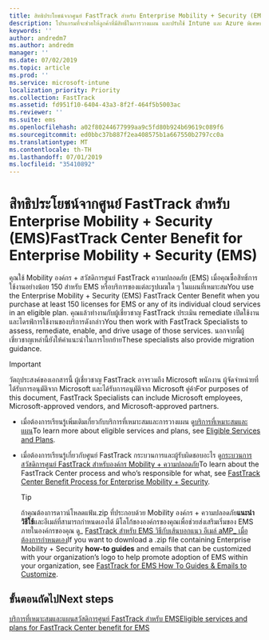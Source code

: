 ```yaml
---
title: สิทธิประโยชน์จากศูนย์ FastTrack สำหรับ Enterprise Mobility + Security (EMS)
description: โปรแกรมที่จะช่วยให้ลูกค้าที่มีสิทธิ์ในการวางแผน และปรับใช้ Intune และ Azure พิเศษของไดเรกทอรีที่ใช้งานอยู่
keywords: ''
author: andredm7
ms.author: andredm
manager: ''
ms.date: 07/02/2019
ms.topic: article
ms.prod: ''
ms.service: microsoft-intune
localization_priority: Priority
ms.collection: FastTrack
ms.assetid: fd951f10-6404-43a3-8f2f-464f5b5003ac
ms.reviewer: ''
ms.suite: ems
ms.openlocfilehash: a02f80244677999aa9c5fd80b924b69619c089f6
ms.sourcegitcommit: ed0bbc37b887f2ea408575b1a667550b2797cc0a
ms.translationtype: MT
ms.contentlocale: th-TH
ms.lasthandoff: 07/01/2019
ms.locfileid: "35410892"
---
```

# <a name="fasttrack-center-benefit-for-enterprise-mobility--security-ems"></a><span data-ttu-id="3b13f-103">สิทธิประโยชน์จากศูนย์ FastTrack สำหรับ Enterprise Mobility + Security (EMS)</span><span class="sxs-lookup"><span data-stu-id="3b13f-103">FastTrack Center Benefit for Enterprise Mobility + Security (EMS)</span></span>

<span data-ttu-id="3b13f-104">คุณใช้ Mobility องค์กร + สวัสดิการศูนย์ FastTrack ความปลอดภัย (EMS) เมื่อคุณซื้อสิทธิ์การใช้งานอย่างน้อย 150 สำหรับ EMS หรือบริการของแต่ละรูปเมฆใด ๆ ในแผนที่เหมาะสม</span><span class="sxs-lookup"><span data-stu-id="3b13f-104">You use the Enterprise Mobility + Security (EMS) FastTrack Center Benefit when you purchase at least 150 licenses for EMS or any of its individual cloud services in an eligible plan.</span></span> <span data-ttu-id="3b13f-105">คุณแล้วทำงานกับผู้เชี่ยวชาญ FastTrack ประเมิน remediate เปิดใช้งาน และไดรฟ์การใช้งานของบริการดังกล่าว</span><span class="sxs-lookup"><span data-stu-id="3b13f-105">You then work with FastTrack Specialists to assess, remediate, enable, and drive usage of those services.</span></span> <span data-ttu-id="3b13f-106">นอกจากนี้ผู้เชี่ยวชาญเหล่านี้ยังให้คำแนะนำในการโยกย้าย</span><span class="sxs-lookup"><span data-stu-id="3b13f-106">These specialists also provide migration guidance.</span></span> 

> [!IMPORTANT]
> <span data-ttu-id="3b13f-107">วัตถุประสงค์ของเอกสารนี้ ผู้เชี่ยวชาญ FastTrack อาจรวมถึง Microsoft พนักงาน ผู้จัดจำหน่ายที่ได้รับการอนุมัติจาก Microsoft และได้รับการอนุมัติจาก Microsoft คู่ค้า</span><span class="sxs-lookup"><span data-stu-id="3b13f-107">For purposes of this document, FastTrack Specialists can include Microsoft employees, Microsoft-approved vendors, and Microsoft-approved partners.</span></span>

- <span data-ttu-id="3b13f-108">เมื่อต้องการเรียนรู้เพิ่มเติมเกี่ยวกับบริการที่เหมาะสมและการวางแผน ดู[บริการที่เหมาะสมและแผน](M365-eligible-services-and-plans.md)</span><span class="sxs-lookup"><span data-stu-id="3b13f-108">To learn more about eligible services and plans, see [Eligible Services and Plans](M365-eligible-services-and-plans.md).</span></span>

- <span data-ttu-id="3b13f-109">เมื่อต้องการเรียนรู้เกี่ยวกับศูนย์ FastTrack กระบวนการและผู้รับผิดชอบอะไร ดู[กระบวนการสวัสดิการศูนย์ FastTrack สำหรับองค์กร Mobility + ความปลอดภัย](EMS-fasttrack-process.md)</span><span class="sxs-lookup"><span data-stu-id="3b13f-109">To learn about the FastTrack Center process and who’s responsible for what, see [FastTrack Center Benefit Process for Enterprise Mobility + Security](EMS-fasttrack-process.md).</span></span>

    > [!TIP]
    > <span data-ttu-id="3b13f-110">ถ้าคุณต้องการดาวน์โหลดแฟ้ม.zip ที่ประกอบด้วย Mobility องค์กร + ความปลอดภัย**แนะนำวิธีใช้**และอีเมล์ที่สามารถกำหนดเองได้ มีโลโก้ขององค์กรของคุณเพื่อช่วยส่งเสริมเริ่มของ EMS ภายในองค์กรของคุณ ดู_ [FastTrack สำหรับ EMS วิธีกับเส้นบอกแนว อีเมล์ aMP_ เมื่อต้องการกำหนดเอง](https://gallery.technet.microsoft.com/FastTrack-for-EMS-How-To-f170da4c)</span><span class="sxs-lookup"><span data-stu-id="3b13f-110">If you want to download a .zip file containing Enterprise Mobility + Security **how-to guides** and emails that can be customized with your organization’s logo to help promote adoption of EMS within your organization, see [FastTrack for EMS How To Guides & Emails to Customize](https://gallery.technet.microsoft.com/FastTrack-for-EMS-How-To-f170da4c).</span></span>

## <a name="next-steps"></a><span data-ttu-id="3b13f-111">ขั้นตอนถัดไป</span><span class="sxs-lookup"><span data-stu-id="3b13f-111">Next steps</span></span>

[<span data-ttu-id="3b13f-112">บริการที่เหมาะสมและแผนสวัสดิการศูนย์ FastTrack สำหรับ EMS</span><span class="sxs-lookup"><span data-stu-id="3b13f-112">Eligible services and plans for FastTrack Center benefit for EMS</span></span>](M365-eligible-services-and-plans.md)


